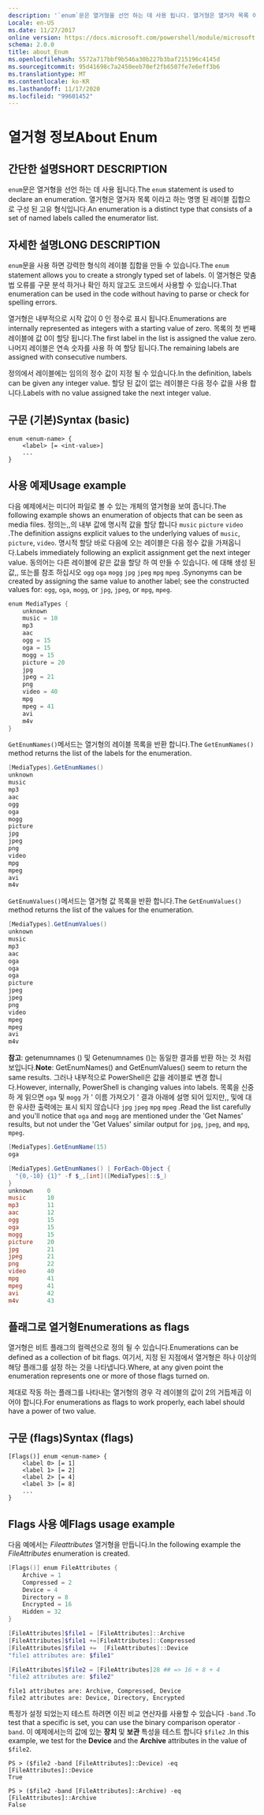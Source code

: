 ```yaml
---
description: '`enum`문은 열거형을 선언 하는 데 사용 됩니다. 열거형은 열거자 목록 이라고 하는 명명 된 레이블 집합으로 구성 된 고유 형식입니다.'
Locale: en-US
ms.date: 11/27/2017
online version: https://docs.microsoft.com/powershell/module/microsoft.powershell.core/about/about_enum?view=powershell-7.2&WT.mc_id=ps-gethelp
schema: 2.0.0
title: about_Enum
ms.openlocfilehash: 5572a717bbf9b546a30b227b3baf215196c4145d
ms.sourcegitcommit: 95d41698c7a2450eeb70ef2fb6507fe7e6eff3b6
ms.translationtype: MT
ms.contentlocale: ko-KR
ms.lasthandoff: 11/17/2020
ms.locfileid: "99601452"
---
```

# <a name="about-enum"></a><span data-ttu-id="50fdc-104">열거형 정보</span><span class="sxs-lookup"><span data-stu-id="50fdc-104">About Enum</span></span>

## <a name="short-description"></a><span data-ttu-id="50fdc-105">간단한 설명</span><span class="sxs-lookup"><span data-stu-id="50fdc-105">SHORT DESCRIPTION</span></span>
<span data-ttu-id="50fdc-106">`enum`문은 열거형을 선언 하는 데 사용 됩니다.</span><span class="sxs-lookup"><span data-stu-id="50fdc-106">The `enum` statement is used to declare an enumeration.</span></span> <span data-ttu-id="50fdc-107">열거형은 열거자 목록 이라고 하는 명명 된 레이블 집합으로 구성 된 고유 형식입니다.</span><span class="sxs-lookup"><span data-stu-id="50fdc-107">An enumeration is a distinct type that consists of a set of named labels called the enumerator list.</span></span>

## <a name="long-description"></a><span data-ttu-id="50fdc-108">자세한 설명</span><span class="sxs-lookup"><span data-stu-id="50fdc-108">LONG DESCRIPTION</span></span>

<span data-ttu-id="50fdc-109">`enum`문을 사용 하면 강력한 형식의 레이블 집합을 만들 수 있습니다.</span><span class="sxs-lookup"><span data-stu-id="50fdc-109">The `enum` statement allows you to create a strongly typed set of labels.</span></span> <span data-ttu-id="50fdc-110">이 열거형은 맞춤법 오류를 구문 분석 하거나 확인 하지 않고도 코드에서 사용할 수 있습니다.</span><span class="sxs-lookup"><span data-stu-id="50fdc-110">That enumeration can be used in the code without having to parse or check for spelling errors.</span></span>

<span data-ttu-id="50fdc-111">열거형은 내부적으로 시작 값이 0 인 정수로 표시 됩니다.</span><span class="sxs-lookup"><span data-stu-id="50fdc-111">Enumerations are internally represented as integers with a starting value of zero.</span></span> <span data-ttu-id="50fdc-112">목록의 첫 번째 레이블에 값 0이 할당 됩니다.</span><span class="sxs-lookup"><span data-stu-id="50fdc-112">The first label in the list is assigned the value zero.</span></span> <span data-ttu-id="50fdc-113">나머지 레이블은 연속 숫자를 사용 하 여 할당 됩니다.</span><span class="sxs-lookup"><span data-stu-id="50fdc-113">The remaining labels are assigned with consecutive numbers.</span></span>

<span data-ttu-id="50fdc-114">정의에서 레이블에는 임의의 정수 값이 지정 될 수 있습니다.</span><span class="sxs-lookup"><span data-stu-id="50fdc-114">In the definition, labels can be given any integer value.</span></span> <span data-ttu-id="50fdc-115">할당 된 값이 없는 레이블은 다음 정수 값을 사용 합니다.</span><span class="sxs-lookup"><span data-stu-id="50fdc-115">Labels with no value assigned take the next integer value.</span></span>

## <a name="syntax-basic"></a><span data-ttu-id="50fdc-116">구문 (기본)</span><span class="sxs-lookup"><span data-stu-id="50fdc-116">Syntax (basic)</span></span>

```syntax
enum <enum-name> {
    <label> [= <int-value>]
    ...
}
```

## <a name="usage-example"></a><span data-ttu-id="50fdc-117">사용 예제</span><span class="sxs-lookup"><span data-stu-id="50fdc-117">Usage example</span></span>

<span data-ttu-id="50fdc-118">다음 예제에서는 미디어 파일로 볼 수 있는 개체의 열거형을 보여 줍니다.</span><span class="sxs-lookup"><span data-stu-id="50fdc-118">The following example shows an enumeration of objects that can be seen as media files.</span></span> <span data-ttu-id="50fdc-119">정의는,,의 내부 값에 명시적 값을 할당 합니다 `music` `picture` `video` .</span><span class="sxs-lookup"><span data-stu-id="50fdc-119">The definition assigns explicit values to the underlying values of `music`, `picture`, `video`.</span></span> <span data-ttu-id="50fdc-120">명시적 할당 바로 다음에 오는 레이블은 다음 정수 값을 가져옵니다.</span><span class="sxs-lookup"><span data-stu-id="50fdc-120">Labels immediately following an explicit assignment get the next integer value.</span></span> <span data-ttu-id="50fdc-121">동의어는 다른 레이블에 같은 값을 할당 하 여 만들 수 있습니다. 에 대해 생성 된 값,, 또는를 참조 하십시오 `ogg` `oga` `mogg` `jpg` `jpeg` `mpg` `mpeg` .</span><span class="sxs-lookup"><span data-stu-id="50fdc-121">Synonyms can be created by assigning the same value to another label; see the constructed values for: `ogg`, `oga`, `mogg`, or `jpg`, `jpeg`, or `mpg`, `mpeg`.</span></span>

```powershell
enum MediaTypes {
    unknown
    music = 10
    mp3
    aac
    ogg = 15
    oga = 15
    mogg = 15
    picture = 20
    jpg
    jpeg = 21
    png
    video = 40
    mpg
    mpeg = 41
    avi
    m4v
}
```

<span data-ttu-id="50fdc-122">`GetEnumNames()`메서드는 열거형의 레이블 목록을 반환 합니다.</span><span class="sxs-lookup"><span data-stu-id="50fdc-122">The `GetEnumNames()` method returns the list of the labels for the enumeration.</span></span>

```powershell
[MediaTypes].GetEnumNames()
unknown
music
mp3
aac
ogg
oga
mogg
picture
jpg
jpeg
png
video
mpg
mpeg
avi
m4v
```

<span data-ttu-id="50fdc-123">`GetEnumValues()`메서드는 열거형 값 목록을 반환 합니다.</span><span class="sxs-lookup"><span data-stu-id="50fdc-123">The `GetEnumValues()` method returns the list of the values for the enumeration.</span></span>

```powershell
[MediaTypes].GetEnumValues()
unknown
music
mp3
aac
oga
oga
oga
picture
jpeg
jpeg
png
video
mpeg
mpeg
avi
m4v
```

<span data-ttu-id="50fdc-124">**참고**: getenumnames () 및 Getenumnames ()는 동일한 결과를 반환 하는 것 처럼 보입니다.</span><span class="sxs-lookup"><span data-stu-id="50fdc-124">**Note**: GetEnumNames() and GetEnumValues() seem to return the same results.</span></span>
<span data-ttu-id="50fdc-125">그러나 내부적으로 PowerShell은 값을 레이블로 변경 합니다.</span><span class="sxs-lookup"><span data-stu-id="50fdc-125">However, internally, PowerShell is changing values into labels.</span></span> <span data-ttu-id="50fdc-126">목록을 신중 하 게 읽으면 `oga` 및 `mogg` 가 ' 이름 가져오기 ' 결과 아래에 설명 되어 있지만,, 및에 대 한 유사한 출력에는 표시 되지 않습니다 `jpg` `jpeg` `mpg` `mpeg` .</span><span class="sxs-lookup"><span data-stu-id="50fdc-126">Read the list carefully and you'll notice that `oga` and `mogg` are mentioned under the 'Get Names' results, but not under the 'Get Values' similar output for `jpg`, `jpeg`, and `mpg`, `mpeg`.</span></span>

```powershell
[MediaTypes].GetEnumName(15)
oga

[MediaTypes].GetEnumNames() | ForEach-Object {
  "{0,-10} {1}" -f $_,[int]([MediaTypes]::$_)
}
unknown    0
music      10
mp3        11
aac        12
ogg        15
oga        15
mogg       15
picture    20
jpg        21
jpeg       21
png        22
video      40
mpg        41
mpeg       41
avi        42
m4v        43
```

## <a name="enumerations-as-flags"></a><span data-ttu-id="50fdc-127">플래그로 열거형</span><span class="sxs-lookup"><span data-stu-id="50fdc-127">Enumerations as flags</span></span>

<span data-ttu-id="50fdc-128">열거형은 비트 플래그의 컬렉션으로 정의 될 수 있습니다.</span><span class="sxs-lookup"><span data-stu-id="50fdc-128">Enumerations can be defined as a collection of bit flags.</span></span>
<span data-ttu-id="50fdc-129">여기서, 지정 된 지점에서 열거형은 하나 이상의 해당 플래그를 설정 하는 것을 나타냅니다.</span><span class="sxs-lookup"><span data-stu-id="50fdc-129">Where, at any given point the enumeration represents one or more of those flags turned on.</span></span>

<span data-ttu-id="50fdc-130">제대로 작동 하는 플래그를 나타내는 열거형의 경우 각 레이블의 값이 2의 거듭제곱 이어야 합니다.</span><span class="sxs-lookup"><span data-stu-id="50fdc-130">For enumerations as flags to work properly, each label should have a power of two value.</span></span>

## <a name="syntax-flags"></a><span data-ttu-id="50fdc-131">구문 (flags)</span><span class="sxs-lookup"><span data-stu-id="50fdc-131">Syntax (flags)</span></span>

```syntax
[Flags()] enum <enum-name> {
    <label 0> [= 1]
    <label 1> [= 2]
    <label 2> [= 4]
    <label 3> [= 8]
    ...
}
```

## <a name="flags-usage-example"></a><span data-ttu-id="50fdc-132">Flags 사용 예</span><span class="sxs-lookup"><span data-stu-id="50fdc-132">Flags usage example</span></span>

<span data-ttu-id="50fdc-133">다음 예에서는 *Fileattributes* 열거형을 만듭니다.</span><span class="sxs-lookup"><span data-stu-id="50fdc-133">In the following example the *FileAttributes* enumeration is created.</span></span>

```powershell
[Flags()] enum FileAttributes {
    Archive = 1
    Compressed = 2
    Device = 4
    Directory = 8
    Encrypted = 16
    Hidden = 32
}

[FileAttributes]$file1 = [FileAttributes]::Archive
[FileAttributes]$file1 +=[FileAttributes]::Compressed
[FileAttributes]$file1 +=  [FileAttributes]::Device
"file1 attributes are: $file1"

[FileAttributes]$file2 = [FileAttributes]28 ## => 16 + 8 + 4
"file2 attributes are: $file2"
```

```output
file1 attributes are: Archive, Compressed, Device
file2 attributes are: Device, Directory, Encrypted
```

<span data-ttu-id="50fdc-134">특정가 설정 되었는지 테스트 하려면 이진 비교 연산자를 사용할 수 있습니다 `-band` .</span><span class="sxs-lookup"><span data-stu-id="50fdc-134">To test that a specific is set, you can use the binary comparison operator `-band`.</span></span> <span data-ttu-id="50fdc-135">이 예제에서는의 값에 있는 **장치** 및 **보관** 특성을 테스트 합니다 `$file2` .</span><span class="sxs-lookup"><span data-stu-id="50fdc-135">In this example, we test for the **Device** and the **Archive** attributes in the value of `$file2`.</span></span>

```
PS > ($file2 -band [FileAttributes]::Device) -eq [FileAttributes]::Device
True

PS > ($file2 -band [FileAttributes]::Archive) -eq [FileAttributes]::Archive
False
```

